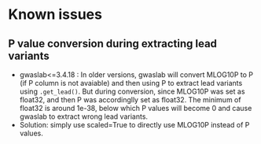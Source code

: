 # Known issues

## P value conversion during extracting lead variants 
- gwaslab<=3.4.18 : In older versions, gwaslab will convert MLOG10P to P (if P column is not avaiable) and then using P to extract lead variants using `.get_lead()`. But during conversion, since MLOG10P was set as float32, and then P was accordinglly set as float32. The minimum of float32 is around 1e-38, below which P values will become 0 and cause gwaslab to extract wrong lead variants. 
- Solution: simply use scaled=True to directly use MLOG10P instead of P values.

